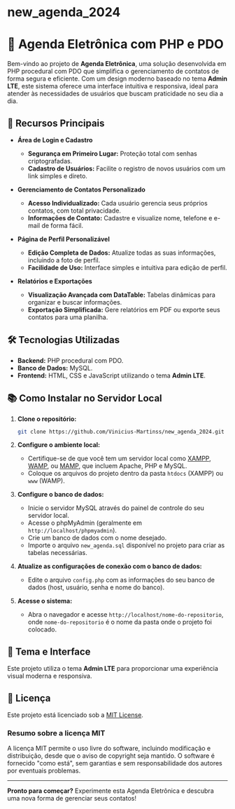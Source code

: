 # new_agenda_2024
# 📅 Agenda Eletrônica com PHP e PDO

Bem-vindo ao projeto de **Agenda Eletrônica**, uma solução desenvolvida em PHP procedural com PDO que simplifica o gerenciamento de contatos de forma segura e eficiente. Com um design moderno baseado no tema **Admin LTE**, este sistema oferece uma interface intuitiva e responsiva, ideal para atender às necessidades de usuários que buscam praticidade no seu dia a dia.

## 🎯 Recursos Principais

- **Área de Login e Cadastro**
  - **Segurança em Primeiro Lugar:** Proteção total com senhas criptografadas.
  - **Cadastro de Usuários:** Facilite o registro de novos usuários com um link simples e direto.

- **Gerenciamento de Contatos Personalizado**
  - **Acesso Individualizado:** Cada usuário gerencia seus próprios contatos, com total privacidade.
  - **Informações de Contato:** Cadastre e visualize nome, telefone e e-mail de forma fácil.

- **Página de Perfil Personalizável**
  - **Edição Completa de Dados:** Atualize todas as suas informações, incluindo a foto de perfil.
  - **Facilidade de Uso:** Interface simples e intuitiva para edição de perfil.

- **Relatórios e Exportações**
  - **Visualização Avançada com DataTable:** Tabelas dinâmicas para organizar e buscar informações.
  - **Exportação Simplificada:** Gere relatórios em PDF ou exporte seus contatos para uma planilha.

## 🛠️ Tecnologias Utilizadas

- **Backend:** PHP procedural com PDO.
- **Banco de Dados:** MySQL.
- **Frontend:** HTML, CSS e JavaScript utilizando o tema **Admin LTE**.

## 📚 Como Instalar no Servidor Local

1. **Clone o repositório:**

    ```bash
    git clone https://github.com/Vinicius-Martinss/new_agenda_2024.git
    ```

2. **Configure o ambiente local:**
   - Certifique-se de que você tem um servidor local como [XAMPP](https://www.apachefriends.org/), [WAMP](https://www.wampserver.com/), ou [MAMP](https://www.mamp.info/), que incluem Apache, PHP e MySQL.
   - Coloque os arquivos do projeto dentro da pasta `htdocs` (XAMPP) ou `www` (WAMP).

3. **Configure o banco de dados:**
   - Inicie o servidor MySQL através do painel de controle do seu servidor local.
   - Acesse o phpMyAdmin (geralmente em `http://localhost/phpmyadmin`).
   - Crie um banco de dados com o nome desejado.
   - Importe o arquivo `new_agenda.sql` disponível no projeto para criar as tabelas necessárias.

4. **Atualize as configurações de conexão com o banco de dados:**
   - Edite o arquivo `config.php` com as informações do seu banco de dados (host, usuário, senha e nome do banco).

5. **Acesse o sistema:**
   - Abra o navegador e acesse `http://localhost/nome-do-repositorio`, onde `nome-do-repositorio` é o nome da pasta onde o projeto foi colocado.

## 🎨 Tema e Interface

Este projeto utiliza o tema **Admin LTE** para proporcionar uma experiência visual moderna e responsiva.

## 📄 Licença

Este projeto está licenciado sob a [MIT License](LICENSE).

### Resumo sobre a licença MIT

A licença MIT permite o uso livre do software, incluindo modificação e distribuição, desde que o aviso de copyright seja mantido. O software é fornecido "como está", sem garantias e sem responsabilidade dos autores por eventuais problemas.

---

**Pronto para começar?** Experimente esta Agenda Eletrônica e descubra uma nova forma de gerenciar seus contatos!